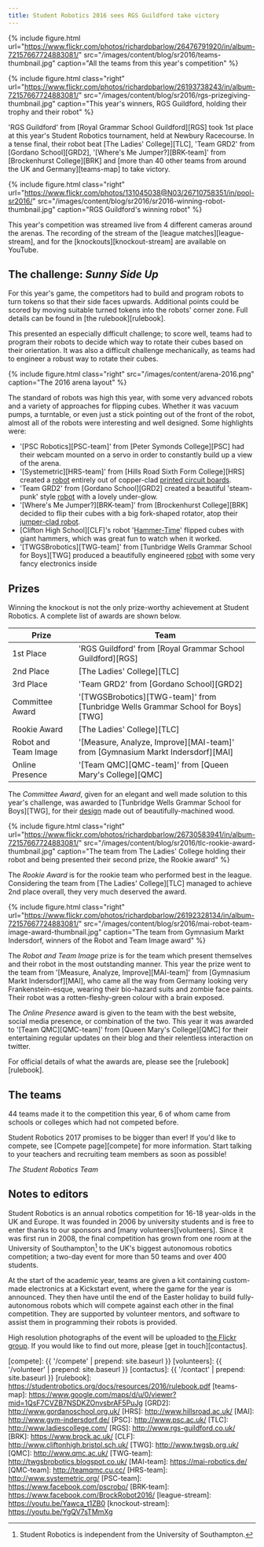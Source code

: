 ```yaml
---
title: Student Robotics 2016 sees RGS Guildford take victory
---
```


{% include figure.html
           url="https://www.flickr.com/photos/richardpbarlow/26476791920/in/album-72157667724883081/"
           src="/images/content/blog/sr2016/teams-thumbnail.jpg"
           caption="All the teams from this year's competition" %}


{% include figure.html
           class="right"
           url="https://www.flickr.com/photos/richardpbarlow/26193738243/in/album-72157667724883081/"
           src="/images/content/blog/sr2016/rgs-prizegiving-thumbnail.jpg"
           caption="This year's winners, RGS Guildford, holding their trophy and their robot" %}

'RGS Guildford' from [Royal Grammar School Guildford][RGS] took 1st place at
this year's Student Robotics tournament, held at Newbury Racecourse. In a tense
final, their robot beat [The Ladies' College][TLC], 'Team GRD2' from [Gordano School][GRD2],
'[Where's Me Jumper?][BRK-team]' from [Brockenhurst College][BRK] and
[more than 40 other teams from around the UK and Germany][teams-map] to take
victory.

{% include figure.html
           class="right"
           url="https://www.flickr.com/photos/131045038@N03/26710758351/in/pool-sr2016/"
           src="/images/content/blog/sr2016/sr2016-winning-robot-thumbnail.jpg"
           caption="RGS Guildford's winning robot" %}

This year's competition was streamed live from 4 different cameras around the
arenas. The recording of the stream of the [league matches][league-stream], and
for the [knockouts][knockout-stream] are available on YouTube.

## The challenge: *Sunny Side Up*

For this year's game, the competitors had to build and program
robots to turn tokens so that their side faces upwards. Additional points could
be scored by moving suitable turned tokens into the robots' corner zone. Full
details can be found in [the rulebook][rulebook].

This presented an especially difficult challenge; to score well, teams had to
program their robots to decide which way to rotate their cubes based on their
orientation. It was also a difficult challenge mechanically, as teams had to
engineer a robust way to rotate their cubes.

{% include figure.html
           class="right"
           src="/images/content/arena-2016.png"
           caption="The 2016 arena layout" %}

The standard of robots was high this year, with some very advanced robots and a
variety of approaches for flipping cubes. Whether it was vacuum pumps, a
turntable, or even just a stick pointing out of the front of the robot, almost
all of the robots were interesting and well designed. Some highlights were:

- '[PSC Robotics][PSC-team]' from [Peter Symonds College][PSC] had their webcam
  mounted on a servo in order to constantly build up a view of the arena.
- '[Systemetric][HRS-team]' from [Hills Road Sixth Form College][HRS] created a
  [robot](https://www.flickr.com/photos/theorangeone/26680538752/in/pool-sr2016/)
  entirely out of copper-clad [printed circuit boards](https://www.flickr.com/photos/131045038@N03/26777930635/in/pool-sr2016/).
- 'Team GRD2' from [Gordano School][GRD2] created a beautiful 'steam-punk' style
  [robot](https://www.flickr.com/photos/131045038@N03/26821635700/in/pool-sr2016/)
  with a lovely under-glow.
- '[Where's Me Jumper?][BRK-team]' from [Brockenhurst College][BRK] decided to
  flip their cubes with a big fork-shaped rotator, atop their
  [jumper-clad robot](https://www.flickr.com/photos/131045038@N03/26491945673/in/pool-sr2016/).
- [Clifton High School][CLF]'s robot '[Hammer-Time](https://www.flickr.com/photos/131045038@N03/26710758041/in/pool-sr2016/)'
  flipped cubes with giant hammers, which was great fun to watch when it worked.
- '[TWGSBrobotics][TWG-team]' from [Tunbridge Wells Grammar School for Boys][TWG]
  produced a beautifully engineered [robot](https://www.flickr.com/photos/131045038@N03/26710762211/in/pool-sr2016/)
  with some very fancy electronics inside

## Prizes

Winning the knockout is not the only prize-worthy achievement at Student
Robotics. A complete list of awards are shown below.

| Prize                 | Team                                                                            |
|-----------------------| --------------------------------------------------------------------------------|
| 1st Place             | 'RGS Guildford' from [Royal Grammar School Guildford][RGS]                      |
| 2nd Place             | [The Ladies' College][TLC]                                                      |
| 3rd Place             | 'Team GRD2' from [Gordano School][GRD2]                                         |
| Committee Award       | '[TWGSBrobotics][TWG-team]' from [Tunbridge Wells Grammar School for Boys][TWG] |
| Rookie Award          | [The Ladies' College][TLC]                                                      |
| Robot and Team Image  | '[Measure, Analyze, Improve][MAI-team]' from [Gymnasium Markt Indersdorf][MAI]  |
| Online Presence       | '[Team QMC][QMC-team]' from [Queen Mary's College][QMC]                         |


The *Committee Award*, given for an elegant and well made solution to this
year's challenge, was awarded to [Tunbridge Wells Grammar School for Boys][TWG],
for their [design](https://www.flickr.com/photos/131045038@N03/26710762211/in/pool-sr2016/)
made out of beautifully-machined wood.

{% include figure.html
           class="right"
           url="https://www.flickr.com/photos/richardpbarlow/26730583941/in/album-72157667724883081/"
           src="/images/content/blog/sr2016/tlc-rookie-award-thumbnail.jpg"
           caption="The team from The Ladies' College holding their robot and being presented their second prize, the Rookie award" %}

The *Rookie Award* is for the rookie team who performed best in the league.
Considering the team from [The Ladies' College][TLC] managed to achieve 2nd
place overall, they very much deserved the award.

{% include figure.html
           class="right"
           url="https://www.flickr.com/photos/richardpbarlow/26192328134/in/album-72157667724883081/"
           src="/images/content/blog/sr2016/mai-robot-team-image-award-thumbnail.jpg"
           caption="The team from Gymnasium Markt Indersdorf, winners of the Robot and Team Image award" %}

The *Robot and Team Image* prize is for the team which present themselves and
their robot in the most outstanding manner. This year the prize went to the team
from '[Measure, Analyze, Improve][MAI-team]' from [Gymnasium Markt Indersdorf][MAI],
who came all the way from Germany looking very Frankenstein-esque, wearing their
bio-hazard suits and zombie face paints. Their robot was a rotten-fleshy-green
colour with a brain exposed.

The *Online Presence* award is given to the team with the best website, social
media presence, or combination of the two. This year it was awarded to '[Team QMC][QMC-team]'
from [Queen Mary's College][QMC] for their entertaining regular updates on their
blog and their relentless interaction on twitter.

For official details of what the awards are, please see the [rulebook][rulebook].

## The teams

44 teams made it to the competition this year, 6 of whom came from schools or
colleges which had not competed before.

Student Robotics 2017 promises to be bigger than ever! If you'd like to compete,
see [Compete page][compete] for more information. Start
talking to your teachers and recruiting team members as soon as possible!

_The Student Robotics Team_

## Notes to editors

Student Robotics is an annual robotics competition for 16-18 year-olds in the UK
and Europe. It was founded in 2006 by university students and is free to enter
thanks to our sponsors and [many volunteers][volunteers]. Since it
was first run in 2008, the final competition has grown from one room at the
University of Southampton[^1] to the UK's biggest autonomous robotics
competition; a two-day event for more than 50 teams and over 400 students.

[^1]: Student Robotics is independent from the University of Southampton.

At the start of the academic year, teams are given a kit containing custom-made
electronics at a Kickstart event, where the game for the year is announced. They
then have until the end of the Easter holiday to build fully-autonomous robots
which will compete against each other in the final competition. They are
supported by volunteer mentors, and software to assist them in programming
their robots is provided.

High resolution photographs of the event will be uploaded to [the Flickr group](https://www.flickr.com/groups/sr2016).
If you would like to find out more, please [get in touch][contactus].


[compete]: {{ '/compete' | prepend: site.baseurl }}
[volunteers]: {{ '/volunteer' | prepend: site.baseurl }}
[contactus]: {{ '/contact' | prepend: site.baseurl }}
[rulebook]: https://studentrobotics.org/docs/resources/2016/rulebook.pdf
[teams-map]: https://www.google.com/maps/d/u/0/viewer?mid=1QsF7CVZB7NSDKZOnvsbrAF5PuJg
[GRD2]: http://www.gordanoschool.org.uk/
[HRS]: http://www.hillsroad.ac.uk/
[MAI]: http://www.gym-indersdorf.de/
[PSC]: http://www.psc.ac.uk/
[TLC]: http://www.ladiescollege.com/
[RGS]: http://www.rgs-guildford.co.uk/
[BRK]: https://www.brock.ac.uk/
[CLF]: http://www.cliftonhigh.bristol.sch.uk/
[TWG]: http://www.twgsb.org.uk/
[QMC]: http://www.qmc.ac.uk/
[TWG-team]: http://twgsbrobotics.blogspot.co.uk/
[MAI-team]: https://mai-robotics.de/
[QMC-team]: http://teamqmc.cu.cc/
[HRS-team]: http://www.systemetric.org/
[PSC-team]: https://www.facebook.com/pscrobo/
[BRK-team]: https://www.facebook.com/BrockRobot2016/
[league-stream]: https://youtu.be/Yawca_t1ZB0
[knockout-stream]: https://youtu.be/YgQV7sTMmXg
